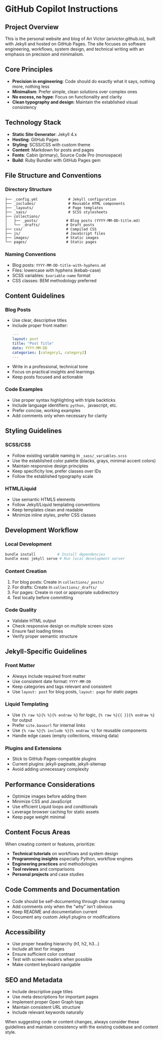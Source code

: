 # GitHub Copilot Instructions

## Project Overview

This is the personal website and blog of Ari Victor (arivictor.github.io), built with Jekyll and hosted on GitHub Pages. The site focuses on software engineering, workflows, system design, and technical writing with an emphasis on precision and minimalism.

## Core Principles

- **Precision in engineering**: Code should do exactly what it says, nothing more, nothing less
- **Minimalism**: Prefer simple, clean solutions over complex ones
- **No excess, no hype**: Focus on functionality and clarity
- **Clean typography and design**: Maintain the established visual consistency

## Technology Stack

- **Static Site Generator**: Jekyll 4.x
- **Hosting**: GitHub Pages
- **Styling**: SCSS/CSS with custom theme
- **Content**: Markdown for posts and pages
- **Fonts**: Cabin (primary), Source Code Pro (monospace)
- **Build**: Ruby Bundler with GitHub Pages gem

## File Structure and Conventions

### Directory Structure
```
├── _config.yml              # Jekyll configuration
├── _includes/               # Reusable HTML components
├── _layouts/                # Page templates
├── _sass/                   # SCSS stylesheets
├── collections/
│   ├── _posts/             # Blog posts (YYYY-MM-DD-title.md)
│   └── _drafts/            # Draft posts
├── css/                    # Compiled CSS
├── js/                     # JavaScript files
├── images/                 # Static images
└── pages/                  # Static pages
```

### Naming Conventions
- Blog posts: `YYYY-MM-DD-title-with-hyphens.md`
- Files: lowercase with hyphens (kebab-case)
- SCSS variables: `$variable-name` format
- CSS classes: BEM methodology preferred

## Content Guidelines

### Blog Posts
- Use clear, descriptive titles
- Include proper front matter:
  ```yaml
  ---
  layout: post
  title: "Post Title"
  date: YYYY-MM-DD
  categories: [category1, category2]
  ---
  ```
- Write in a professional, technical tone
- Focus on practical insights and learnings
- Keep posts focused and actionable

### Code Examples
- Use proper syntax highlighting with triple backticks
- Include language identifiers: ```python, ```javascript, etc.
- Prefer concise, working examples
- Add comments only when necessary for clarity

## Styling Guidelines

### SCSS/CSS
- Follow existing variable naming in `_sass/_variables.scss`
- Use the established color palette (blacks, grays, minimal accent colors)
- Maintain responsive design principles
- Keep specificity low, prefer classes over IDs
- Follow the established typography scale

### HTML/Liquid
- Use semantic HTML5 elements
- Follow Jekyll/Liquid templating conventions
- Keep templates clean and readable
- Minimize inline styles, prefer CSS classes

## Development Workflow

### Local Development
```bash
bundle install          # Install dependencies
bundle exec jekyll serve # Run local development server
```

### Content Creation
1. For blog posts: Create in `collections/_posts/`
2. For drafts: Create in `collections/_drafts/`
3. For pages: Create in root or appropriate subdirectory
4. Test locally before committing

### Code Quality
- Validate HTML output
- Check responsive design on multiple screen sizes
- Ensure fast loading times
- Verify proper semantic structure

## Jekyll-Specific Guidelines

### Front Matter
- Always include required front matter
- Use consistent date format: `YYYY-MM-DD`
- Keep categories and tags relevant and consistent
- Use `layout: post` for blog posts, `layout: page` for static pages

### Liquid Templating
- Use `{% raw %}{% %}{% endraw %}` for logic, `{% raw %}{{ }}{% endraw %}` for output
- Prefer `site.baseurl` for internal links
- Use `{% raw %}{% include %}{% endraw %}` for reusable components
- Handle edge cases (empty collections, missing data)

### Plugins and Extensions
- Stick to GitHub Pages-compatible plugins
- Current plugins: jekyll-paginate, jekyll-sitemap
- Avoid adding unnecessary complexity

## Performance Considerations

- Optimize images before adding them
- Minimize CSS and JavaScript
- Use efficient Liquid loops and conditionals
- Leverage browser caching for static assets
- Keep page weight minimal

## Content Focus Areas

When creating content or features, prioritize:
- **Technical tutorials** on workflows and system design
- **Programming insights** especially Python, workflow engines
- **Engineering practices** and methodologies
- **Tool reviews** and comparisons
- **Personal projects** and case studies

## Code Comments and Documentation

- Code should be self-documenting through clear naming
- Add comments only when the "why" isn't obvious
- Keep README and documentation current
- Document any custom Jekyll plugins or modifications

## Accessibility

- Use proper heading hierarchy (h1, h2, h3...)
- Include alt text for images
- Ensure sufficient color contrast
- Test with screen readers when possible
- Make content keyboard navigable

## SEO and Metadata

- Include descriptive page titles
- Use meta descriptions for important pages
- Implement proper Open Graph tags
- Maintain consistent URL structure
- Include relevant keywords naturally

When suggesting code or content changes, always consider these guidelines and maintain consistency with the existing codebase and content style.